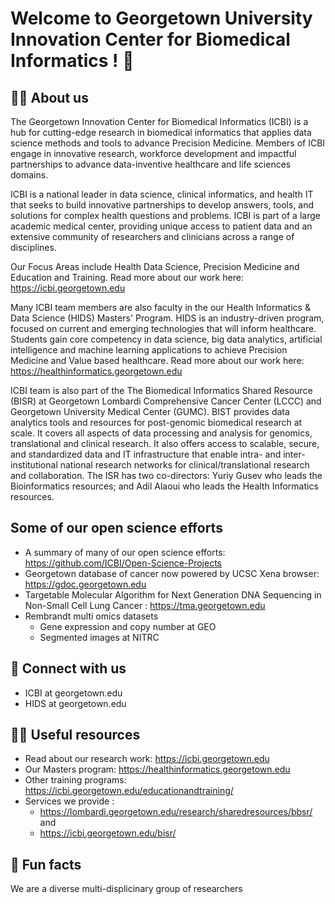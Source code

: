 # Welcome to Georgetown University Innovation Center for Biomedical Informatics ! 👋

## 🙋‍♀️ About us

The Georgetown Innovation Center for Biomedical Informatics (ICBI) is a hub for cutting-edge research in biomedical informatics that applies data science methods and tools to advance Precision Medicine. Members of ICBI engage in innovative research, workforce development and impactful partnerships to advance data-inventive healthcare and life sciences domains.

ICBI is a national leader in data science, clinical informatics, and health IT that seeks to build innovative partnerships to develop answers, tools, and solutions for complex health questions and problems. ICBI is part of a large academic medical center, providing unique access to patient data and an extensive community of researchers and clinicians across a range of disciplines.

Our Focus Areas include Health Data Science, Precision Medicine and Education and Training. Read more about our work here: https://icbi.georgetown.edu

Many ICBI team members are also faculty in the our Health Informatics & Data Science (HIDS) Masters' Program. HIDS is an industry-driven program, focused on current and emerging technologies that will inform healthcare. Students gain core competency in data science, big data analytics, artificial intelligence and machine learning applications to achieve Precision Medicine and Value based healthcare. Read more about our work here: https://healthinformatics.georgetown.edu

ICBI team is also part of the The Biomedical Informatics Shared Resource (BISR) at Georgetown Lombardi Comprehensive Cancer Center (LCCC) and Georgetown University Medical Center (GUMC). BIST provides data analytics tools and resources for post-genomic biomedical research at scale. It covers all aspects of data processing and analysis for genomics, translational and clinical research. It also offers access to scalable, secure, and standardized data and IT infrastructure that enable intra- and inter-institutional national research networks for clinical/translational research and collaboration. The ISR has two co-directors: Yuriy Gusev who leads the Bioinformatics resources; and Adil Alaoui who leads the Health Informatics resources. 

## Some of our open science efforts
* A summary of many of our open science efforts: https://github.com/ICBI/Open-Science-Projects
* Georgetown database of cancer now powered by UCSC Xena browser: https://gdoc.georgetown.edu
* Targetable Molecular Algorithm for Next Generation DNA Sequencing in Non-Small Cell Lung Cancer : https://tma.georgetown.edu 
* Rembrandt multi omics datasets
   - Gene expression and copy number at GEO
   - Segmented images at NITRC

## 🌈 Connect with us
* ICBI at georgetown.edu
* HIDS at georgetown.edu

## 👩‍💻 Useful resources
* Read about our research work: https://icbi.georgetown.edu
* Our Masters program: https://healthinformatics.georgetown.edu
* Other training programs: https://icbi.georgetown.edu/educationandtraining/
* Services we provide : 
    - https://lombardi.georgetown.edu/research/sharedresources/bbsr/ and 
    - https://icbi.georgetown.edu/bisr/

## 🍿 Fun facts 
We are a diverse multi-displicinary group of researchers



